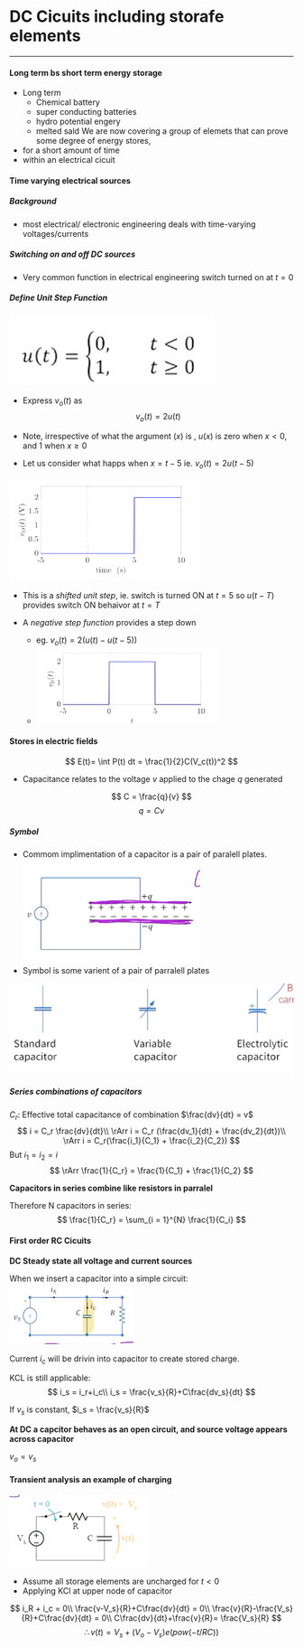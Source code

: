 # DC Cicuits including storafe elements
---
#### Long term bs short term energy storage
- Long term
  - Chemical battery
  - super conducting batteries
  - hydro potential engery
  - melted sald
We are now covering a group of elemets that can prove some degree of energy stores, 
- for a short amount of time
- within an electrical cicuit

#### Time varying electrical sources

##### Background 
- most electrical/ electronic engineering deals with time-varying voltages/currents
##### Switching on and off DC sources
- Very common function in electrical engineering switch turned on at $t = 0$

##### Define **Unit Step Function**
![](/assets/USF1.png)

- Express $v_o(t)$ as 
$$
v_o(t) = 2u(t)
$$

- Note, irrespective of what the argument ($x$) is , $u(x)$ is zero when $x<0$, and 1 when $x \geqslant 0$
- Let us consider what happs when $x = t-5$ ie. $v_o(t) = 2u(t-5)$

![](/assets/USFDiagram.png)

- This is a *shifted unit step*, ie. switch is turned ON at $t = 5$ so $u(t-T)$ provides switch ON behaivor at $t = T$


- A *negative step function* provides a step down
  - eg. $v_o(t)=2(u(t)-u(t-5))$
  - ![](/assets/USFDiagram2.png)


#### Stores in electric fields

$$
E(t)= \int P(t) dt = \frac{1}{2}C(V_c(t))^2
$$

- Capacitance relates to the voltage $v$ applied to the chage $q$ generated
  
$$
C = \frac{q}{v}
$$
$$
q = Cv
$$

##### Symbol

- Commom implimentation of a capacitor is a pair of paralell plates.
![](/assets/pPlates.png)
- Symbol is some varient of a pair of parralell plates

![](/assets/CapacitorTypes.png)

##### Series combinations of capacitors
$C_r$: Effective total capacitance of combination
$\frac{dv}{dt} = v$
$$
i = C_r \frac{dv}{dt}\\
\rArr i = C_r (\frac{dv_1}{dt} + \frac{dv_2}{dt})\\
\rArr i = C_r(\frac{i_1}{C_1} + \frac{i_2}{C_2})
$$
But $i_1 = i_2 = i$
$$
\rArr \frac{1}{C_r} = \frac{1}{C_1} + \frac{1}{C_2} 
$$

**Capacitors in series combine like resistors in parralel**

Therefore N capacitors in series:
$$
\frac{1}{C_r} = \sum_{i = 1}^{N} \frac{1}{C_i}
$$

#### First order RC Cicuits

**DC Steady state all voltage and current sources**

When we insert a capacitor into a simple circuit:
![](/assets/Capcitoreg.png)

Current $i_c$ will be drivin into capacitor to create stored charge.

KCL is still applicable:
$$
i_s = i_r+i_c\\
i_s = \frac{v_s}{R}+C\frac{dv_s}{dt}
$$

If $v_s$ is constant, $i_s = \frac{v_s}{R}$

**At DC a capcitor behaves as an open circuit, and source voltage appears across capacitor**

$v_o = v_s$

#### Transient analysis an example of charging

![](/assets/transientAnalysis.png)
- Assume all storage elements are uncharged for $t < 0$
- Applying KCl at upper node of capacitor

$$
i_R + i_c = 0\\
\frac{v-V_s}{R}+C\frac{dv}{dt} = 0\\
\frac{v}{R}-\frac{V_s}{R}+C\frac{dv}{dt} = 0\\
C\frac{dv}{dt}+\frac{v}{R}= \frac{V_s}{R}
$$
$$
\therefore v(t) = V_s +(V_o-V_s)e(pow(-t/RC))
$$